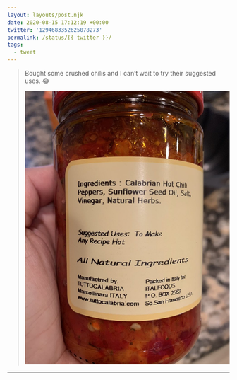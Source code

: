 ```yaml
---
layout: layouts/post.njk
date: 2020-08-15 17:12:19 +00:00
twitter: '1294683352625078273'
permalink: /status/{{ twitter }}/
tags: 
  - tweet
---
```


> Bought some crushed chilis and I can’t wait to try their suggested uses. 😂 
> 
> ![Jar of chilis, the label says Suggested Uses: To make any recipe hot.](/img/1294683352625078273-EfejpRKUMAAqOur.jpg)

---
